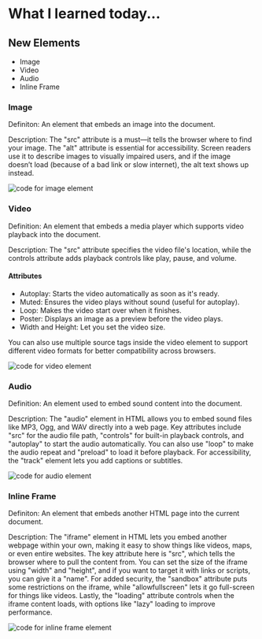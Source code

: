 # What I learned today...

## New Elements
 - Image 
 - Video
 - Audio
 - Inline Frame

 ### Image

Definiton: An element that embeds an image into the document.

Description: The "src" attribute is a must—it tells the browser where to find your image. The "alt" attribute is essential for accessibility. Screen readers use it to describe images to visually impaired users, and if the image doesn’t load (because of a bad link or slow internet), the alt text shows up instead. 

![code for image element](https://www.tutorialspoint.com/html/images/html_images.jpg)

### Video

Definition: An element that embeds a media player which supports video playback into the document.

Description: The "src" attribute specifies the video file's location, while the controls attribute adds playback controls like play, pause, and volume.

#### Attributes
- Autoplay: Starts the video automatically as soon as it's ready.
- Muted: Ensures the video plays without sound (useful for autoplay).
- Loop: Makes the video start over when it finishes.
- Poster: Displays an image as a preview before the video plays.
- Width and Height: Let you set the video size.

You can also use multiple source tags inside the video element to support different video formats for better compatibility across browsers.

![code for video element](https://samanthaming.gumlet.io/tidbits/91-html-video.jpg.gz)

### Audio

Definition: An element used to embed sound content into the document.

Description: The "audio" element in HTML allows you to embed sound files like MP3, Ogg, and WAV directly into a web page. Key attributes include "src" for the audio file path, "controls" for built-in playback controls, and "autoplay" to start the audio automatically. You can also use "loop" to make the audio repeat and "preload" to load it before playback. For accessibility, the "track" element lets you add captions or subtitles. 

![code for audio element](https://samanthaming.gumlet.io/tidbits/82-html-audio-tag.jpg.gz)

### Inline Frame

Definiton: An element that embeds another HTML page into the current document.

Description: The "iframe" element in HTML lets you embed another webpage within your own, making it easy to show things like videos, maps, or even entire websites. The key attribute here is "src", which tells the browser where to pull the content from. You can set the size of the iframe using "width" and "height", and if you want to target it with links or scripts, you can give it a "name". For added security, the "sandbox" attribute puts some restrictions on the iframe, while "allowfullscreen" lets it go full-screen for things like videos. Lastly, the "loading" attribute controls when the iframe content loads, with options like "lazy" loading to improve performance.

![code for inline frame element](https://handsondataviz.org/images/09-embed/w3schools-tryit-iframe.png)